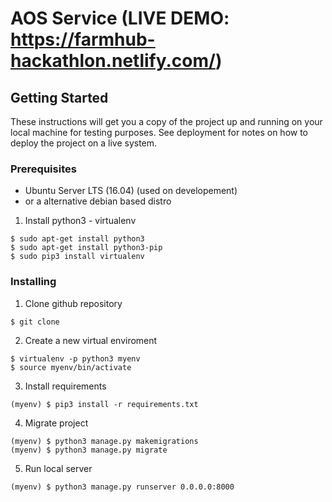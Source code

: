 # AOS Service (LIVE DEMO: https://farmhub-hackathlon.netlify.com/)

## Getting Started

These instructions will get you a copy of the project up and running on your local machine for testing purposes. See deployment for notes on how to deploy the project on a live system.

### Prerequisites

- Ubuntu Server LTS (16.04) (used on developement)
- or a alternative debian based distro

1. Install python3 - virtualenv
```
$ sudo apt-get install python3
$ sudo apt-get install python3-pip
$ sudo pip3 install virtualenv
```

### Installing

1. Clone github repository
```
$ git clone 
```

2. Create a new virtual enviroment
```
$ virtualenv -p python3 myenv
$ source myenv/bin/activate
```

3. Install requirements
```
(myenv) $ pip3 install -r requirements.txt
```

4. Migrate project
```
(myenv) $ python3 manage.py makemigrations
(myenv) $ python3 manage.py migrate
```

5. Run local server
```
(myenv) $ python3 manage.py runserver 0.0.0.0:8000
```
